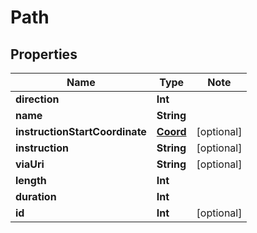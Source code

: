 # Path

## Properties

Name | Type | Note
---- | ---- | ----
**direction** | **Int** | 
**name** | **String** | 
**instructionStartCoordinate** | [**Coord**](Coord.md) | [optional] 
**instruction** | **String** | [optional] 
**viaUri** | **String** | [optional] 
**length** | **Int** | 
**duration** | **Int** | 
**id** | **Int** | [optional] 

